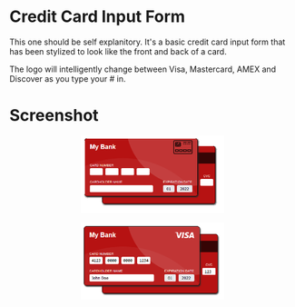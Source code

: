 # Credit Card Input Form

This one should be self explanitory. It's a basic credit card input form that has been stylized to look like the front and back of a card.

The logo will intelligently change between Visa, Mastercard, AMEX and Discover as you type your # in.

# Screenshot

<p align="center" width="100%">
    <img width="50%" src="images/screenshot-cc.png">
</p>

<p align="center" width="100%">
    <img width="50%" src="images/visa-screen.png">
</p>
